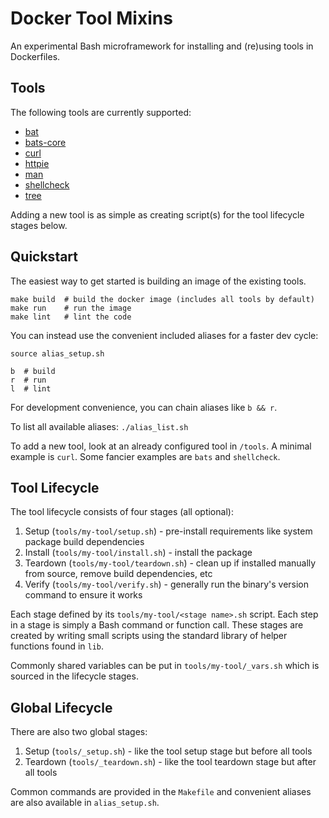 # Docker Tool Mixins

An experimental Bash microframework for installing and (re)using tools in Dockerfiles.

## Tools

The following tools are currently supported:

- [bat](https://github.com/sharkdp/bat)
- [bats-core](https://github.com/bats-core/bats-core)
- [curl](https://github.com/curl/curl)
- [httpie](https://github.com/jakubroztocil/httpie)
- [man](https://en.wikipedia.org/wiki/Man_page)
- [shellcheck](https://github.com/koalaman/shellcheck)
- [tree](https://en.wikipedia.org/wiki/Tree_(command))

Adding a new tool is as simple as creating script(s) for the tool lifecycle stages below.

## Quickstart

The easiest way to get started is building an image of the existing tools.

```
make build  # build the docker image (includes all tools by default)
make run    # run the image
make lint   # lint the code
```

You can instead use the convenient included aliases for a faster dev cycle:

```
source alias_setup.sh

b  # build
r  # run
l  # lint
```

For development convenience, you can chain aliases like `b && r`.

To list all available aliases: `./alias_list.sh`

To add a new tool, look at an already configured tool in `/tools`.  A minimal example is `curl`.  Some fancier examples are `bats` and `shellcheck`.

## Tool Lifecycle

The tool lifecycle consists of four stages (all optional):

1. Setup (`tools/my-tool/setup.sh`) - pre-install requirements like system package build dependencies
1. Install (`tools/my-tool/install.sh`) - install the package
1. Teardown (`tools/my-tool/teardown.sh`) - clean up if installed manually from source, remove build dependencies, etc
1. Verify (`tools/my-tool/verify.sh`) - generally run the binary's version command to ensure it works

Each stage defined by its `tools/my-tool/<stage name>.sh` script.  Each step in a stage is simply a Bash command or function call.  These stages are created by writing small scripts using the standard library of helper functions found in `lib`.

Commonly shared variables can be put in `tools/my-tool/_vars.sh` which is sourced in the lifecycle stages.

## Global Lifecycle

There are also two global stages:

1. Setup (`tools/_setup.sh`) - like the tool setup stage but before all tools
1. Teardown (`tools/_teardown.sh`) - like the tool teardown stage but after all tools

Common commands are provided in the `Makefile` and convenient aliases are also available in `alias_setup.sh`.

